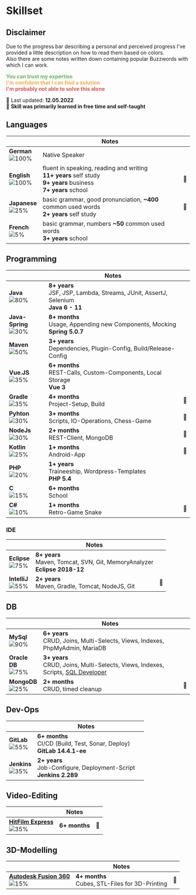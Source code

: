 # Skillset

## Disclaimer

Due to the progress bar describing a personal and perceived progress I've provided a little description on how to read them based on colors.<br>
Also there are some notes written down containing popular Buzzwords with which I can work.

<span style="color:#5cb85c">**You can trust my expertise**</span><br>
<span style="color:#f0ad4e">**I'm confident that I can find a solution**</span><br>
<span style="color:#d9534f">**I'm probably not able to solve this alone**</span>

📅 Last updated: **12.05.2022**<br>
📌 **Skill was primarily learned in free time and self-taught**<br>

## Languages

|                                                       | Notes                                                                                                               |     |
|-------------------------------------------------------|---------------------------------------------------------------------------------------------------------------------|-----|
| **German**<br>![100%](https://progress-bar.dev/100/)  | Native Speaker                                                                                                      |     |
| **English**<br>![100%](https://progress-bar.dev/100/) | fluent in speaking, reading and writing<br>**11+ years** self study<br>**9+ years** business<br>**7+ years** school | 📌  |
| **Japanese**<br>![25%](https://progress-bar.dev/25/)  | basic grammar, good pronunciation, **~400** common used words<br>**2+ years** self study                            | 📌  |
| **French**<br>![5%](https://progress-bar.dev/5/)      | basic grammar, numbers **~50** common used words<br>**3+ years** school                                             |     |

## Programming

|                                                         | Notes                                                                                  |     |
|---------------------------------------------------------|----------------------------------------------------------------------------------------|-----|
| **Java**<br>![80%](https://progress-bar.dev/80/)        | **8+ years**<br>JSF, JSP, Lambda, Streams, JUnit, AssertJ, Selenium<br>**Java 6 - 11** |     |
| **Java-Spring**<br>![30%](https://progress-bar.dev/30/) | **8+ months**<br>Usage, Appending new Components, Mocking<br>**Spring 5.0.7**          |     |
| **Maven**<br>![50%](https://progress-bar.dev/50/)       | **3+ years**<br>Dependencies, Plugin-Config, Build/Release-Config                      |     |
| **Vue.JS**<br>![35%](https://progress-bar.dev/35/)      | **6+ months**<br>REST-Calls, Custom-Components, Local Storage<br>**Vue 3**             |     |
| **Gradle**<br>![35%](https://progress-bar.dev/35/)      | **4+ months**<br>Project-Setup, Build                                                  | 📌  |
| **Pyhton**<br>![30%](https://progress-bar.dev/30/)      | **3+ months**<br>Scripts, IO-Operations, Chess-Game                                    | 📌  |
| **NodeJs**<br>![30%](https://progress-bar.dev/30/)      | **2+ months**<br>REST-Client, MongoDB                                                  | 📌  |
| **Kotlin**<br>![25%](https://progress-bar.dev/25/)      | **1+ months**<br>Android-App                                                           | 📌  |
| **PHP**<br>![20%](https://progress-bar.dev/20/)         | **1+ years**<br>Traineeship, Wordpress-Templates<br>**PHP 5.4**                        |     |
| **C**<br>![15%](https://progress-bar.dev/15/)           | **6+ months**<br>School                                                                |     |
| **C#**<br>![10%](https://progress-bar.dev/10/)          | **1+ months**<br>Retro-Game Snake                                                      | 📌  |

### IDE

|                                                      | Notes                                                                          |     |
|------------------------------------------------------|--------------------------------------------------------------------------------|-----|
| **Eclipse**<br>![75%](https://progress-bar.dev/75/)  | **8+ years**<br>Maven, Tomcat, SVN, Git, MemoryAnalyzer<br>**Eclipse 2018-12** |     |
| **IntelliJ**<br>![55%](https://progress-bar.dev/55/) | **2+ years**<br>Maven, Gradle, Tomcat, NodeJS, Git                             | 📌  |

## DB

|                                                       | Notes                                                                                                                                                               |     |
|-------------------------------------------------------|---------------------------------------------------------------------------------------------------------------------------------------------------------------------|-----|
| **MySql**<br>![90%](https://progress-bar.dev/90/)     | **6+ years**<br>CRUD, Joins, Multi-Selects, Views, Indexes, PhpMyAdmin, MariaDB                                                                                     |     |
| **Oracle DB**<br>![75%](https://progress-bar.dev/75/) | **3+ years**<br>CRUD, Joins, Multi-Selects, Views, Indexes, Scripts, [SQL Developer](https://www.oracle.com/database/technologies/appdev/sqldeveloper-landing.html) |     |
| **MongoDB**<br>![25%](https://progress-bar.dev/25/)   | **2+ months**<br>CRUD, timed cleanup                                                                                                                                | 📌  |

## Dev-Ops

|                                                     | Notes                                                                       |     |
|-----------------------------------------------------|-----------------------------------------------------------------------------|-----|
| **GitLab**<br>![55%](https://progress-bar.dev/55/)  | **6+ months**<br>CI/CD (Build, Test, Sonar, Deploy)<br>**GitLab 14.4.1-ee** |     |
| **Jenkins**<br>![35%](https://progress-bar.dev/35/) | **2+ years**<br>Job-Configure, Deployment-Script<br>**Jenkins 2.289**       |     |

## Video-Editing

|                                                                                                            | Notes         |     |
|------------------------------------------------------------------------------------------------------------|---------------|-----|
| **[HitFilm Express](https://fxhome.com/product/hitfilm-express)** <br>![35%](https://progress-bar.dev/35/) | **6+ months** | 📌  |

## 3D-Modelling

|                                                                                                                          | Notes                                             |     |
|--------------------------------------------------------------------------------------------------------------------------|---------------------------------------------------|-----|
| **[Autodesk Fusion 360](https://www.autodesk.de/products/fusion-360/overview)** <br>![15%](https://progress-bar.dev/15/) | **4+ months**<br>Cubes, STL-Files for 3D-Printing | 📌  |
